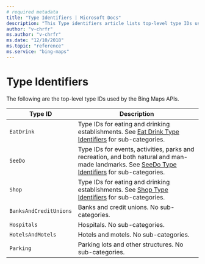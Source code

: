 ```yaml
---
# required metadata
title: "Type Identifiers | Microsoft Docs"
description: "This Type identifiers article lists top-level type IDs used by the Bing Maps APIs."
author: "v-chrfr"
ms.author: "v-chrfr"
ms.date: "12/10/2018"
ms.topic: "reference"
ms.service: "bing-maps"
---
```


# Type Identifiers

The following are the top-level type IDs used by the Bing Maps APIs.

Type ID | Description  
---------|---------
`EatDrink` | Type IDs for eating and drinking establishments. See [Eat Drink Type Identifiers](eat-drink-types.md) for sub-categories.
`SeeDo` | Type IDs for events, activities, parks and recreation, and both natural and man-made landmarks. See [SeeDo Type Identifiers](see-do-types.md) for sub-categories.
`Shop` | Type IDs for eating and drinking establishments. See [Shop Type Identifiers](shop-types.md) for sub-categories.  
`BanksAndCreditUnions`| Banks and credit unions. No sub-categories.
`Hospitals` | Hospitals. No sub-categories.
`HotelsAndMotels` | Hotels and motels. No sub-categories.
`Parking` | Parking lots and other structures. No sub-categories.